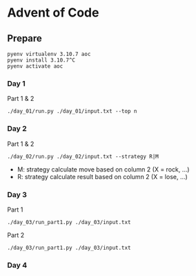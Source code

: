 # Advent of Code

## Prepare

```
pyenv virtualenv 3.10.7 aoc
pyenv install 3.10.7^C
pyenv activate aoc
```

### Day 1

Part 1 & 2

```
./day_01/run.py ./day_01/input.txt --top n
```

### Day 2

Part 1 & 2

```
./day_02/run.py ./day_02/input.txt --strategy R|M
```

- M: strategy calculate move based on column 2 (X = rock, ...)
- R: strategy calculate result based on column 2 (X = lose, ...)

### Day 3

Part 1

```
./day_03/run_part1.py ./day_03/input.txt 
```

Part 2

```
./day_03/run_part1.py ./day_03/input.txt 
```

### Day 4
